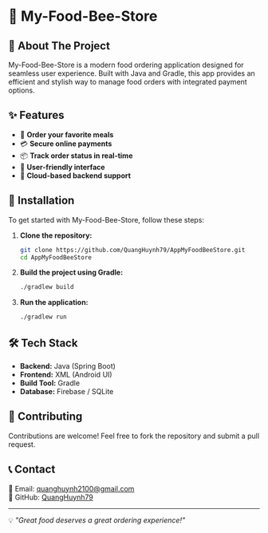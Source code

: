 # 🍜 My-Food-Bee-Store

## 🐝 About The Project
My-Food-Bee-Store is a modern food ordering application designed for seamless user experience. Built with Java and Gradle, this app provides an efficient and stylish way to manage food orders with integrated payment options.

## ✨ Features
- 🍔 **Order your favorite meals**
- 💳 **Secure online payments**
- 📦 **Track order status in real-time**
- 🎨 **User-friendly interface**
- 📡 **Cloud-based backend support**

## 🔧 Installation
To get started with My-Food-Bee-Store, follow these steps:

1. **Clone the repository:**
   ```bash
   git clone https://github.com/QuangHuynh79/AppMyFoodBeeStore.git
   cd AppMyFoodBeeStore
   ```
2. **Build the project using Gradle:**
   ```bash
   ./gradlew build
   ```
3. **Run the application:**
   ```bash
   ./gradlew run
   ```

## 🛠 Tech Stack
- **Backend:** Java (Spring Boot)
- **Frontend:** XML (Android UI)
- **Build Tool:** Gradle
- **Database:** Firebase / SQLite

## 🤝 Contributing
Contributions are welcome! Feel free to fork the repository and submit a pull request.

## 📞 Contact
📧 Email: quanghuynh2100@gmail.com  
🐙 GitHub: [QuangHuynh79](https://github.com/QuangHuynh79)

---
💡 _"Great food deserves a great ordering experience!"_

